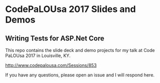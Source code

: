 # CodePaLOUsa 2017 Slides and Demos
## Writing Tests for ASP.Net Core

This repo contains the slide deck and demo projects for my talk at Code PaLOUsa 2017 in Louisville, KY.

http://www.codepalousa.com/Sessions/853

If you have any questions, please open an issue and I will respond here.

